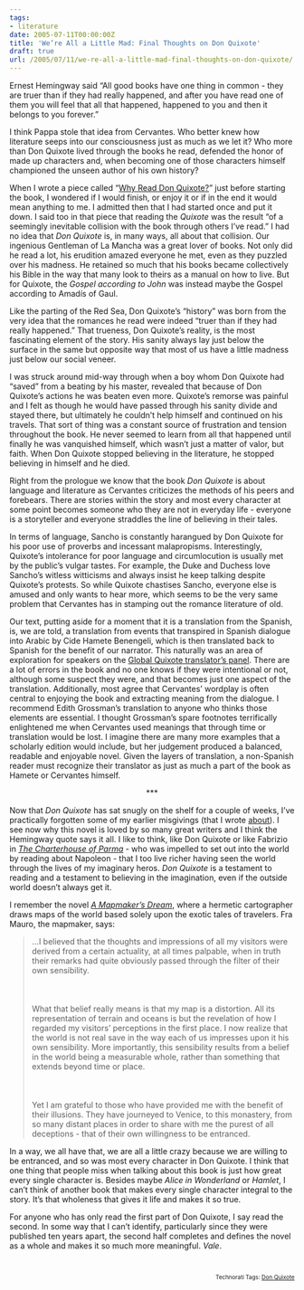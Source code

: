 ```yaml
---
tags:
- literature
date: 2005-07-11T00:00:00Z
title: 'We’re All a Little Mad: Final Thoughts on Don Quixote' 
draft: true
url: /2005/07/11/we-re-all-a-little-mad-final-thoughts-on-don-quixote/
---
```


<p>
Ernest Hemingway said &#8220;All good books have one thing in common - they are truer than if they had really happened, and after you have read one of them you will feel that all that happened, happened to you and then it belongs to you forever.&#8221;
<br />
</p><p>
I think Pappa stole that idea from Cervantes. Who better knew how literature seeps into our consciousness just as much as we let it? Who more than Don Quixote lived through the books he read, defended the honor of made up characters and, when becoming one of those characters himself championed the unseen author of his own history?
<br />
</p><p>
When I wrote a piece called &#8220;<a href="http://www.400windmills.com/2005/04/why_read_don_qu.html">Why Read Don Quixote?</a>&#8221; just before starting the book, I wondered if I would finish, or enjoy it or if in the end it would mean anything to me. I admitted then that I had started once and put it down. I said too in that piece that reading the <em>Quixote</em> was the result &#8220;of a seemingly inevitable collision with the book through others I&#8217;ve read.&#8221; I had no idea that <em>Don Quixote</em> is, in many ways, all about that collision. Our ingenious Gentleman of La Mancha was a great lover of books. Not only did he read a lot, his erudition amazed everyone he met, even as they puzzled over his madness. He retained so much that his books became collectively his Bible in the way that many look to theirs as a manual on how to live. But for Quixote, the <em>Gospel according to John</em> was instead maybe the Gospel according to Amad&#237;s of Gaul.
<br />
</p><p>
Like the parting of the Red Sea, Don Quixote&#8217;s &#8220;history&#8221; was born from the very idea that the romances he read were indeed &#8220;truer than if they had really happened.&#8221; That trueness, Don Quixote&#8217;s reality, is the most fascinating element of the story. His sanity always lay just below the surface in the same but opposite way that most of us have a little madness just below our social veneer.
<br />
</p><p>
I was struck around mid-way through when a boy whom Don Quixote had &#8220;saved&#8221; from a beating by his master, revealed that because of Don Quixote&#8217;s actions he was beaten even more. Quixote&#8217;s remorse was painful and I felt as though he would have passed through his sanity divide and stayed there, but ultimately he couldn&#8217;t help himself and continued on his travels. That sort of thing was a constant source of frustration and tension throughout the book. He never seemed to learn from all that happened until finally he was vanquished himself, which wasn&#8217;t just a matter of valor, but faith. When Don Quixote stopped believing in the literature, he stopped believing in himself and he died.
<br />
</p><p>
Right from the prologue we know that the book <em>Don Quixote</em> is about language and literature as Cervantes criticizes the methods of his peers and forebears. There are stories within the story and most every character at some point becomes someone who they are not in everyday life - everyone is a storyteller and everyone straddles the line of believing in their tales.
<br />
</p><p>
In terms of language, Sancho is constantly harangued by Don Quixote for his poor use of proverbs and incessant malapropisms. Interestingly, Quixote&#8217;s intolerance for poor language and circumlocution is usually met by the public&#8217;s vulgar tastes. For example, the Duke and Duchess love Sancho&#8217;s witless witticisms and always insist he keep talking despite Quixote&#8217;s protests. So while Quixote chastises Sancho, everyone else is amused and only wants to hear more, which seems to be the very same problem that Cervantes has in stamping out the romance literature of old.
<br />
</p><p>
Our text, putting aside for a moment that it is a translation from the Spanish, is, we are told, a translation from events that transpired in Spanish dialogue into Arabic by Cide Hamete Benengeli, which is then translated back to Spanish for the benefit of our narrator. This naturally was an area of exploration for speakers on the <a href="http://www.400windmills.com/2005/04/pen_world_voice.html">Global Quixote translator&#8217;s panel</a>. There are a lot of errors in the book and no one knows if they were intentional or not, although some suspect they were, and that becomes just one aspect of the translation. Additionally, most agree that Cervantes&#8217; wordplay is often central to enjoying the book and extracting meaning from the dialogue. I recommend Edith Grossman&#8217;s translation to anyone who thinks those elements are essential. I thought Grossman&#8217;s spare footnotes terrifically enlightened me when Cervantes used meanings that through time or translation would be lost. I imagine there are many more examples that a scholarly edition would include, but her judgement produced a balanced, readable and enjoyable novel. Given the layers of translation, a non-Spanish reader must recognize their translator as just as much a part of the book as Hamete or Cervantes himself.
<br />
</p><p style="text-align:center">
***
<br />
</p><p>
Now that <em>Don Quixote</em> has sat snugly on the shelf for a couple of weeks, I&#8217;ve practically forgotten some of my earlier misgivings (that I wrote <a href="http://www.400windmills.com/2005/04/the_knight_of_t.html">about</a>). I see now why this novel is loved by so many great writers and I think the Hemingway quote says it all. I like to think, like Don Quixote or like Fabrizio in <em><a href="http://www.amazon.com/exec/obidos/redirect?tag=bookenompolic-20%26link_code=xm2%26camp=2025%26creative=165953%26path=http://www.amazon.com/gp/redirect.html%253fASIN=0679783180%2526tag=bookenompolic-20%2526lcode=xm2%2526cID=2025%2526ccmID=165953%2526location=/o/ASIN/0679783180%25253FSubscriptionId=02ZH6J1W0649DTNS6002" id="2025%2526ccmID=165953%2526location=/o/ASIN/0679783180%25253FSubscriptionId=02ZH6J1W0649DTNS6002">The Charterhouse of Parma</a></em> - who was impelled to set out into the world by reading about Napoleon - that I too live richer having seen the world through the lives of my imaginary heros. <em>Don Quixote</em> is a testament to reading and a testament to believing in the imagination, even if the outside world doesn&#8217;t always get it.
<br />
</p><p>
I remember the novel <em><a href="http://www.amazon.com/exec/obidos/redirect?tag=bookenompolic-20%26link_code=xm2%26camp=2025%26creative=165953%26path=http://www.amazon.com/gp/redirect.html%253fASIN=0446673382%2526tag=bookenompolic-20%2526lcode=xm2%2526cID=2025%2526ccmID=165953%2526location=/o/ASIN/0446673382%25253FSubscriptionId=02ZH6J1W0649DTNS6002" id="2025%2526ccmID=165953%2526location=/o/ASIN/0446673382%25253FSubscriptionId=02ZH6J1W0649DTNS6002">A Mapmaker&#8217;s Dream</a></em>, where a hermetic cartographer draws maps of the world based solely upon the exotic tales of travelers. Fra Mauro, the mapmaker, says:
<br />
</p><blockquote><p>
...I believed that the thoughts and impressions of all my visitors were derived from a certain actuality, at all times palpable, when in truth their remarks had quite obviously passed through the filter of their own sensibility.
<br />
<br />
<br />
<br />What that belief really means is that my map is a distortion. All its representation of terrain and oceans is but the revelation of how I regarded my visitors&#8217; perceptions in the first place. I now realize that the world is not real save in the way each of us impresses upon it his own sensibility. More importantly, this sensibility results from a belief in the world being a measurable whole, rather than something that extends beyond time or place.
<br />
<br />
<br />
<br />Yet I am grateful to those who have provided me with the benefit of their illusions. They have journeyed to Venice, to this monastery, from so many distant places in order to share with me the purest of all deceptions - that of their own willingness to be entranced.
<br />
</p></blockquote><p>
In a way, we all have that, we are all a little crazy because we are willing to be entranced, and so was most every character in Don Quixote. I think that one thing that people miss when talking about this book is just how great every single character is. Besides maybe <em>Alice in Wonderland</em> or <em>Hamlet</em>, I can&#8217;t think of another book that makes every single character integral to the story. It&#8217;s that wholeness that gives it life and makes it so true.
<br />
</p><p>
For anyone who has only read the first part of Don Quixote, I say read the second. In some way that I can&#8217;t identify, particularly since they were published ten years apart, the second half completes and defines the novel as a whole and makes it so much more meaningful. <em>Vale</em>.
<br />
</p>
<br />
<!-- technorati tags start --><p style="text-align:right;font-size:10px">Technorati Tags: <a href="http://technorati.com/tag/Don Quixote" rel="tag">Don Quixote</a></p><!-- technorati tags end -->

